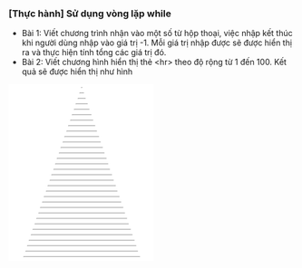 ### [Thực hành] Sử dụng vòng lặp while
- Bài 1: Viết chương trình nhận vào một số từ hộp thoại, việc nhập kết thúc khi người dùng nhập vào giá trị -1. Mỗi giá trị nhập được sẽ được hiển thị ra và thực hiện tính tổng các giá trị đó. 
- Bài 2: Viết chương hình hiển thị thẻ \<hr> theo độ rộng từ 1 đến 100. Kết quả sẽ được hiển thị như hình

![alt](img.png)